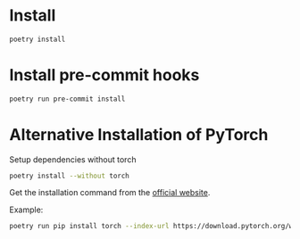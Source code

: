 # Install
```bash
poetry install
```

# Install pre-commit hooks
```bash
poetry run pre-commit install
```

# Alternative Installation of PyTorch
Setup dependencies without torch
```bash
poetry install --without torch
```

Get the installation command from the [official website](https://pytorch.org/get-started/locally/).

Example:
```bash
poetry run pip install torch --index-url https://download.pytorch.org/whl/cu121
```
